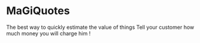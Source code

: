 MaGiQuotes
==========

The best way to quickly estimate the value of things
Tell your customer how much money you will charge him !
